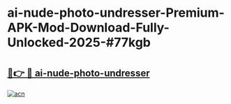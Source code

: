 # ai-nude-photo-undresser-Premium-APK-Mod-Download-Fully-Unlocked-2025-#77kgb

# <h2><a href="https://bedroomkl.my?title=ai-nude-photo-undresser&ref=1AP">🔗👉 🔴 ai-nude-photo-undresser</a></h2>

[![acn](https://github.com/user-attachments/assets/0f9c940e-d8b0-45ae-aac7-cd30a18b3e1c)](https://bedroomkl.my?title=ai-nude-photo-undresser&ref=1AP)

